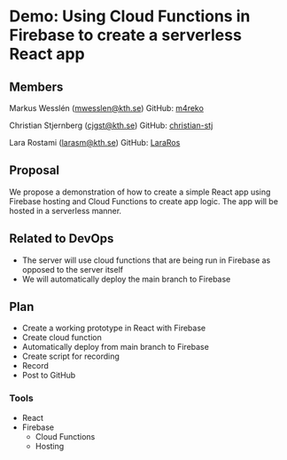 # Demo: Using Cloud Functions in Firebase to create a serverless React app #

## Members ##
Markus Wesslén (mwesslen@kth.se) GitHub: [m4reko](https://github.com/m4reko)

Christian Stjernberg (cjgst@kth.se) GitHub: [christian-stj](https://github.com/christian-stj)

Lara Rostami (larasm@kth.se) GitHub: [LaraRos](https://github.com/LaraRos)

## Proposal ##
We propose a demonstration of how to create a simple React app using Firebase hosting and Cloud Functions to create app logic. The app will be hosted in a serverless manner.

## Related to DevOps ## 
* The server will use cloud functions that are being run in Firebase as opposed to the server itself
* We will automatically deploy the main branch to Firebase

## Plan ##
* Create a working prototype in React with Firebase
* Create cloud function
* Automatically deploy from main branch to Firebase
* Create script for recording
* Record
* Post to GitHub

### Tools ###
- React
- Firebase
  - Cloud Functions
  - Hosting
